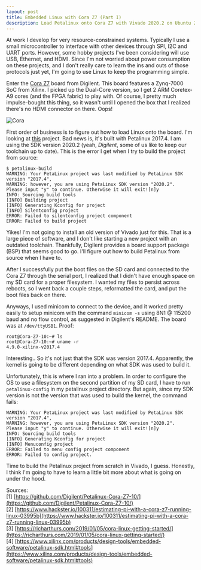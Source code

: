 ```yaml
---
layout: post
title: Embedded Linux with Cora Z7 (Part I)
description: Load Petalinux onto Cora Z7 with Vivado 2020.2 on Ubuntu 20.04
---
```


At work I develop for very resource-constrained systems. Typically I use a small microcontroller to interface with other devices through SPI, I2C and UART ports. However, some hobby projects I've been considering will use USB, Ethernet, and HDMI. Since I'm not worried about power consumption on these projects, and I don't really care to learn the ins and outs of those protocols just yet, I'm going to use Linux to keep the programming simple. 

Enter the [Cora Z7](https://store.digilentinc.com/cora-z7-zynq-7000-single-core-and-dual-core-options-for-arm-fpga-soc-development/) board from Digilent. This board features a Zynq-7000 SoC from Xilinx. I picked up the Dual-Core version, so I get 2 ARM Coretex-A9 cores (and the FPGA fabric) to play with. Of course, I pretty much impulse-bought this thing, so it wasn't until I opened the box that I realized there's no HDMI connector on there. Oops!

![Cora](https://i.imgur.com/FYGqMgO.jpg)

First order of business is to figure out how to load Linux onto the board. I'm looking at [this](https://github.com/Digilent/Petalinux-Cora-Z7-10/ "Petalinux Cora Z7-10")
project. Bad news is, it's built with Petalinux 2017.4. I am using the SDK version 2020.2 (yeah, *Digilent*, some of us like to keep our toolchain up to date). This is the error I get when I try to build the project from source:
```
$ petalinux-build 
WARNING: Your PetaLinux project was last modified by PetaLinux SDK version "2017.4",
WARNING: however, you are using PetaLinux SDK version "2020.2".
Please input "y" to continue. Otherwise it will exit![n]y
INFO: Sourcing build tools
[INFO] Building project
[INFO] Generating Kconfig for project
[INFO] Silentconfig project
ERROR: Failed to silentconfig project component 
ERROR: Failed to build project
```
Yikes! I'm not going to install an old version of Vivado just for this. That is a large piece of software, and I don't like starting a new project with an outdated toolchain. Thankfully, Digilent provides a board support package (BSP) that seems good to go. I'll figure out how to build Petalinux from source when I have to.

After I successfully put the boot files on the SD card and connected to the Cora Z7 through the serial port, I realized that I didn't have enough space on my SD card for a proper filesystem. I wanted my files to persist across reboots, so I went back a couple steps, reformatted the card, and put the boot files back on there.

Anyways, I used minicom to connect to the device, and it worked pretty easily to setup minicom with the command `minicom -s` using 8N1 @ 115200 baud and no flow control, as suggested in Digilent's README. The board was at `/dev/ttyUSB1`. Proof:
```
root@Cora-Z7-10:~# ls
root@Cora-Z7-10:~# uname -r
4.9.0-xilinx-v2017.4
```
Interesting.. So it's not just that the SDK was version 2017.4. Apparently, the kernel is going to be different depending on what SDK was used to build it. 

Unfortunately, this is where I ran into a problem. In order to configure the OS to use a filesystem on the second partition of my SD card, I have to run `petalinux-config` in my petalinux project directory. But again, since my SDK version is not the version that was used to build the kernel, the command fails:
```
WARNING: Your PetaLinux project was last modified by PetaLinux SDK version "2017.4",
WARNING: however, you are using PetaLinux SDK version "2020.2".
Please input "y" to continue. Otherwise it will exit![n]y
INFO: Sourcing build tools
[INFO] Generating Kconfig for project
[INFO] Menuconfig project
ERROR: Failed to menu config project component 
ERROR: Failed to config project.
```
Time to build the Petalinux project from scratch in Vivado, I guess. Honestly, I think I'm going to have to learn a little bit more about what is going on under the hood.

Sources:<br>
[1] [https://github.com/Digilent/Petalinux-Cora-Z7-10/](https://github.com/Digilent/Petalinux-Cora-Z7-10/)<br>
[2] [https://www.hackster.io/100311/estimating-pi-with-a-cora-z7-running-linux-03995b](https://www.hackster.io/100311/estimating-pi-with-a-cora-z7-running-linux-03995b)<br>
[3] [https://richarthurs.com/2019/01/05/cora-linux-getting-started/](https://richarthurs.com/2019/01/05/cora-linux-getting-started/)<br>
[4] [https://www.xilinx.com/products/design-tools/embedded-software/petalinux-sdk.html#tools](https://www.xilinx.com/products/design-tools/embedded-software/petalinux-sdk.html#tools)<br>
